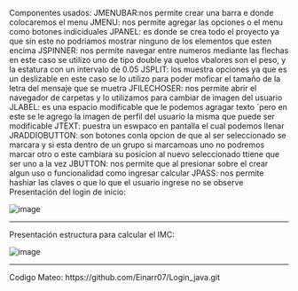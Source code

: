 
Componentes usados:
JMENUBAR:nos permite crear una barra e donde colocaremos el menu 
JMENU: nos permite agregar las opciones o el menu como botones indiciduales
JPANEL: es donde se crea todo el proyecto ya que sin este no podriamos mostrar ninguno de los elementos que esten encima
JSPINNER: nos permite navegar entre numeros mediante las flechas en este caso se utilizo uno de tipo double ya quelos vbalores son el peso, y la estatura con un intervalo de 0.05
JSPLIT: los muestra opciones ya que es un deslizable en este caso se lo utilizo para poder moficar el tamaño de la letra del mensaje que se muetra 
JFILECHOSER: nos permite abrir el navegador de carpetas y lo utilizamos para cambiar de imagen del usuario
JLABEL: es una espacio modificable que le podemos agragar texto ´pero en este se le agrego la imagen de perfil del usuario la misma que puede ser modificable
JTEXT: puestra un eswpaco en pantalla el cual podemos llenar 
JRADDIOBUTTON: son botones conla opcion de que al ser seleccionado se marcara y si esta dentro de un grupo si marcamoas uno no podremos marcar otro o este cambiara su posicion al nuevo seleccionado ttiene que ser uno a la vez
JBUTTON: nos permite que al presionar sobre el crear algun uso o funcionalidad como ingresar calcular
JPASS: nos permite hashiar las claves o que lo que el usuario ingrese no se observe
Presentación del login de inicio:

![image](https://user-images.githubusercontent.com/96399138/216997506-c5ef40dc-d4a0-4426-8c5a-60edda0c330b.png)

<hr/>
Presentación estructura para calcular el IMC: 


![image](https://user-images.githubusercontent.com/96399138/216998297-ba293364-fd7f-479c-9bca-1a1efaf082ab.png)

<hr/>
Codigo Mateo:
https://github.com/Einarr07/Login_java.git 
